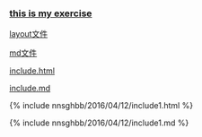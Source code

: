 ### [this is my exercise](http://bigdata-mindstorms.github.io/jekyll-playground/public/nnsghbb/2016/04/12/index.html)

[layout文件](https://github.com/bigdata-mindstorms/jekyll-playground/blob/gh-pages/nnsghbb/2016/04/12/layout.html)

[md文件](https://github.com/bigdata-mindstorms/jekyll-playground/blob/gh-pages/public/nnsghbb/2016/04/12/index.md)

[include.html](https://github.com/bigdata-mindstorms/jekyll-playground/blob/gh-pages/_includes/nnsghbb/2016/04/12/include1.html)

[include.md](https://github.com/bigdata-mindstorms/jekyll-playground/blob/gh-pages/_includes/nnsghbb/2016/04/12/include1.md)



{% include nnsghbb/2016/04/12/include1.html %}

{% include nnsghbb/2016/04/12/include1.md %}



